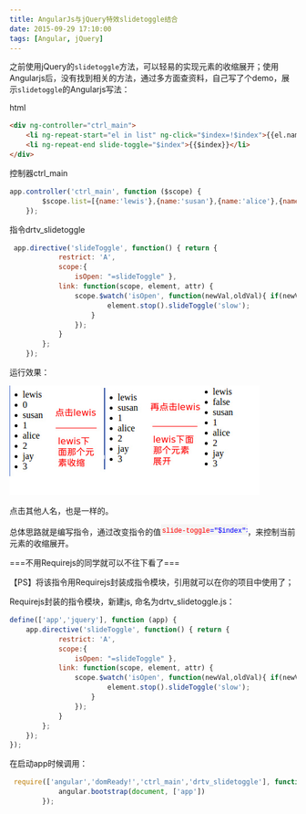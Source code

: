 ```yaml
---
title: AngularJs与jQuery特效slidetoggle结合
date: 2015-09-29 17:10:00
tags: [Angular, jQuery]
---
```


之前使用jQuery的`slidetoggle`方法，可以轻易的实现元素的收缩展开；使用Angularjs后，没有找到相关的方法，通过多方面查资料，自己写了个demo，展示`slidetoggle`的Angularjs写法：

<!--more-->

html

```html
<div ng-controller="ctrl_main">
    <li ng-repeat-start="el in list" ng-click="$index=!$index">{{el.name}}</li>
    <li ng-repeat-end slide-toggle="$index">{{$index}}</li>
</div>
```

控制器ctrl_main

```js
app.controller('ctrl_main', function ($scope) {
        $scope.list=[{name:'lewis'},{name:'susan'},{name:'alice'},{name:'jay'}]
    });
```

指令drtv_slidetoggle

```js
 app.directive('slideToggle', function() { return {
            restrict: 'A',
            scope:{
                isOpen: "=slideToggle" },
            link: function(scope, element, attr) {
                scope.$watch('isOpen', function(newVal,oldVal){ if(newVal !== oldVal){
                        element.stop().slideToggle('slow');
                    }
                });
            }
        };
    });
```

运行效果：

![](/css/images/56.jpg)

点击其他人名，也是一样的。

总体思路就是编写指令，通过改变指令的值![](/css/images/57.jpg)，来控制当前元素的收缩展开。

===不用Requirejs的同学就可以不往下看了===

【PS】将该指令用Requirejs封装成指令模块，引用就可以在你的项目中使用了；

Requirejs封装的指令模块，新建js, 命名为drtv_slidetoggle.js：

```js
define(['app','jquery'], function (app) {
    app.directive('slideToggle', function() { return {
            restrict: 'A',
            scope:{
                isOpen: "=slideToggle" },
            link: function(scope, element, attr) {
                scope.$watch('isOpen', function(newVal,oldVal){ if(newVal !== oldVal){
                        element.stop().slideToggle('slow');
                    }
                });
            }
        };
    });
});
```

在启动app时候调用：

```js
 require(['angular','domReady!','ctrl_main','drtv_slidetoggle'], function (angular) {
            angular.bootstrap(document, ['app'])
        });
```